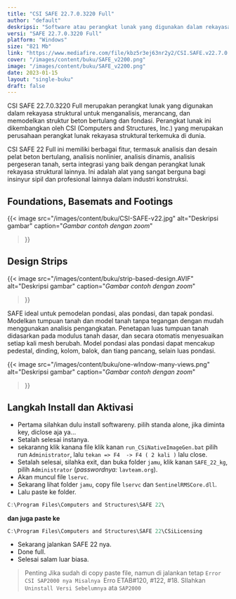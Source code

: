 ```yaml
---
title: "CSI SAFE 22.7.0.3220 Full"
author: "default"
deskripsi: "Software atau perangkat lunak yang digunakan dalam rekayasa struktural untuk menganalisis, merancang, dan memodelkan struktur beton bertulang dan fondasi."
versi: "SAFE 22.7.0.3220 Full"
platform: "Windows"
size: "821 Mb"
link: "https://www.mediafire.com/file/kbz5r3ej63nr2y2/CSI.SAFE.v22.7.0.kuyhAa.7z/file"
cover: "/images/content/buku/SAFE_v2200.png"
image: "/images/content/buku/SAFE_v2200.png"
date: 2023-01-15
layout: "single-buku"
draft: false
---
```


CSI SAFE 22.7.0.3220 Full merupakan perangkat lunak yang digunakan dalam rekayasa struktural untuk menganalisis, merancang, dan memodelkan struktur beton bertulang dan fondasi. Perangkat lunak ini dikembangkan oleh CSI (Computers and Structures, Inc.) yang merupakan perusahaan perangkat lunak rekayasa struktural terkemuka di dunia.

CSI SAFE 22 Full ini memiliki berbagai fitur, termasuk analisis dan desain pelat beton bertulang, analisis nonlinier, analisis dinamis, analisis pergeseran tanah, serta integrasi yang baik dengan perangkat lunak rekayasa struktural lainnya. Ini adalah alat yang sangat berguna bagi insinyur sipil dan profesional lainnya dalam industri konstruksi.

## Foundations, Basemats and Footings

{{< image 
  src="/images/content/buku/CSI-SAFE-v22.jpg" 
  alt="Deskripsi gambar" 
  caption="*Gambar contoh dengan zoom*" 
  >}}

## Design Strips

{{< image 
  src="/images/content/buku/strip-based-design.AVIF" 
  alt="Deskripsi gambar" 
  caption="*Gambar contoh dengan zoom*" 
  >}}

  SAFE ideal untuk pemodelan pondasi, alas pondasi, dan tapak pondasi. Modelkan tumpuan tanah dan model tanah tanpa tegangan dengan mudah menggunakan analisis pengangkatan. Penetapan luas tumpuan tanah didasarkan pada modulus tanah dasar, dan secara otomatis menyesuaikan setiap kali mesh berubah. Model pondasi alas pondasi dapat mencakup pedestal, dinding, kolom, balok, dan tiang pancang, selain luas pondasi.

{{< image 
  src="/images/content/buku/one-wIndow-many-views.png" 
  alt="Deskripsi gambar" 
  caption="*Gambar contoh dengan zoom*" 
  >}}

## Langkah Install dan Aktivasi

- Pertama silahkan dulu install softwareny. pilih standa alone, jika diminta key, diclose aja ya...
- Setalah selesai instanya.
- sekaranng klik kanana file klik kanan `run_CSiNativeImageGen.bat` pilih run `Administrator`, lalu `tekan => F4  -> F4 ( 2 kali )` lalu close.
- Setalah selesai, silahka exit, dan buka folder `jamu`, klik kanan `SAFE_22_kg`, pilih `Administrator` (*passwordnya:* `lavteam.org`).
- Akan muncul file `lservc`.
- Sekarang lihat folder `jamu`, copy file `lservc` dan `SentinelRMSCore.dll`.
- Lalu paste ke folder.
```powershell
C:\Program Files\Computers and Structures\SAFE 22\
```

**dan juga paste ke**
```powershell
C:\Program Files\Computers and Structures\SAFE 22\CSiLicensing
```

- Sekarang jalankan SAFE 22 nya.
- Done full.
- Selesai salam luar biasa.

> Penting
> Jika sudah di copy paste file, namun di jalankan tetap `Error CSI SAP2000 nya
> Misalnya `Erro ETAB#120, #122, #18.
> SIlahkan `Uninstall Versi Sebelumnya` ata `SAP2000`